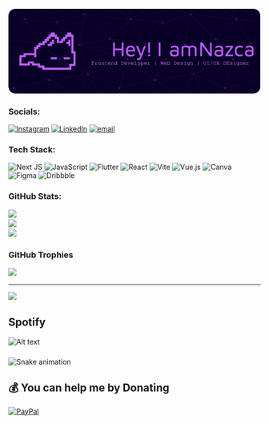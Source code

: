 ![Nazca 13](images/github-header-image2.png)

### Socials:
[![Instagram](https://img.shields.io/badge/Instagram-%23E4405F.svg?logo=Instagram&logoColor=white)](https://www.instagram.com/nazca_nokaze/) [![LinkedIn](https://img.shields.io/badge/LinkedIn-%230077B5.svg?logo=linkedin&logoColor=white)](https://linkedin.com/in/https://www.linkedin.com/in/sengoku-ringen-5ab392325/) [![email](https://img.shields.io/badge/Email-D14836?logo=gmail&logoColor=white)](mailto:nazcanokaze@gmail.com) 

### Tech Stack:
![Next JS](https://img.shields.io/badge/Next-black?style=flat-square&logo=next.js&logoColor=white) ![JavaScript](https://img.shields.io/badge/javascript-%23323330.svg?style=flat-square&logo=javascript&logoColor=%23F7DF1E) ![Flutter](https://img.shields.io/badge/Flutter-%2302569B.svg?style=flat-square&logo=Flutter&logoColor=white) ![React](https://img.shields.io/badge/react-%2320232a.svg?style=flat-square&logo=react&logoColor=%2361DAFB) ![Vite](https://img.shields.io/badge/vite-%23646CFF.svg?style=flat-square&logo=vite&logoColor=white) ![Vue.js](https://img.shields.io/badge/vue.js-%2335495e.svg?style=flat-square&logo=vuedotjs&logoColor=%234FC08D) ![Canva](https://img.shields.io/badge/Canva-%2300C4CC.svg?style=flat-square&logo=Canva&logoColor=white) ![Figma](https://img.shields.io/badge/figma-%23F24E1E.svg?style=flat-square&logo=figma&logoColor=white) ![Dribbble](https://img.shields.io/badge/Dribbble-EA4C89?style=flat-square&logo=dribbble&logoColor=white)
### GitHub Stats:
![](https://github-readme-stats.vercel.app/api?username=Nazca13&theme=midnight-purple&hide_border=false&include_all_commits=false&count_private=false)<br/>
![](https://nirzak-streak-stats.vercel.app/?user=Nazca13&theme=midnight-purple&hide_border=false)<br/>
![](https://github-readme-stats.vercel.app/api/top-langs/?username=Nazca13&theme=midnight-purple&hide_border=false&include_all_commits=false&count_private=false&layout=compact)

### GitHub Trophies
![](https://github-profile-trophy.vercel.app/?username=Nazca13&theme=radical&no-frame=false&no-bg=true&margin-w=4)

---
[![](https://visitcount.itsvg.in/api?id=Nazca13&icon=0&color=0)](https://visitcount.itsvg.in)

## Spotify
![Alt text](https://spotify-recently-played-readme.vercel.app/api?user=31yn5e5rl5evy5yoxan6fy2w25fe&unique={true|1|on|yes})

###

<img src="https://raw.githubusercontent.com/Nazca13/Nazca13/output/snake.svg" alt="Snake animation" />

###

  ## 💰 You can help me by Donating
  [![PayPal](https://img.shields.io/badge/PayPal-00457C?style=for-the-badge&logo=paypal&logoColor=white)](https://paypal.me/paypal.me/NazcaNokaze) 

  
<!-- Proudly created with GPRM ( https://gprm.itsvg.in ) -->
